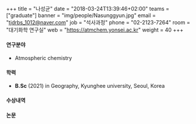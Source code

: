 +++
title = "나성균"
date = "2018-03-24T13:39:46+02:00"
teams = ["graduate"]
banner = "img/people/Nasunggyun.jpg"
email = "tjdrbs_1012@naver.com"
job = "석사과정"
phone = "02-2123-7264"
room = "대기화학 연구실"
web = "https://atmchem.yonsei.ac.kr"
weight = 40
+++

#### 연구분야
 + Atmospheric chemistry

#### 학력
 + **B.Sc** (2021)  in Geography, Kyunghee university, Seoul, Korea

#### 수상내역

#### 논문
